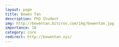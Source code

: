 ```yaml
---
layout: page
title: Bowen Tan
description: PhD Student
img: http://bowentan.bitcron.com/img/bowentan.jpg
importance: 10
category: core
redirect: http://bowentan.xyz/
---
```

